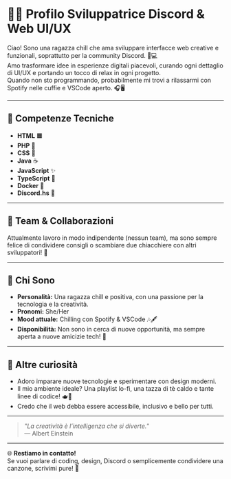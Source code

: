 # 👩‍💻 Profilo Sviluppatrice Discord & Web UI/UX

Ciao! Sono una ragazza chill che ama sviluppare interfacce web creative e funzionali, soprattutto per la community Discord. 🎨💻  
Amo trasformare idee in esperienze digitali piacevoli, curando ogni dettaglio di UI/UX e portando un tocco di relax in ogni progetto.  
Quando non sto programmando, probabilmente mi trovi a rilassarmi con Spotify nelle cuffie e VSCode aperto. 🎧🖥️

---

## 🚀 Competenze Tecniche

- **HTML**  🟧
- **PHP**  🐘
- **CSS**  🎨
- **Java**  ☕
- **JavaScript**  ✨
- **TypeScript**  🔷
- **Docker**  🐳
- **Discord.hs**  💬

---

## 👥 Team & Collaborazioni

Attualmente lavoro in modo indipendente (nessun team), ma sono sempre felice di condividere consigli o scambiare due chiacchiere con altri sviluppatori! 🤝

---

## 🌸 Chi Sono

- **Personalità:** Una ragazza chill e positiva, con una passione per la tecnologia e la creatività.
- **Pronomi:** She/Her
- **Mood attuale:** Chilling con Spotify & VSCode 🎶🖋️
- **Disponibilità:** Non sono in cerca di nuove opportunità, ma sempre aperta a nuove amicizie tech! 💬

---

## 🌱 Altre curiosità

- Adoro imparare nuove tecnologie e sperimentare con design moderni.
- Il mio ambiente ideale? Una playlist lo-fi, una tazza di tè caldo e tante linee di codice! 🫖🎵
- Credo che il web debba essere accessibile, inclusivo e bello per tutti.

---

> _"La creatività è l’intelligenza che si diverte."_  
> — Albert Einstein

---

🌐 **Restiamo in contatto!**  
Se vuoi parlare di coding, design, Discord o semplicemente condividere una canzone, scrivimi pure! 💌
